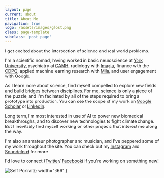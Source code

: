```yaml
---
layout: page
current: about
title: About Me
navigation: true
logo: /assets/images/ghost.png
class: page-template
subclass: 'post page'
---
```

I get excited about the intersection of science and real world problems.

I'm a scientific nomad, having worked in basic neuroscience at
[York University](http://www.yorku.ca/grturner/facilities.html),
psychiatry at [CAMH](http://www.camh.ca/), radiology with
[Imagia](https://imagia.com/),
finance with the [CDPQ](https://www.cdpq.com/en),
applied machine learning research with [Mila](https://mila.quebec/en/),
and user engagement with
[Google](https://techcrunch.com/2012/05/31/google-calls-its-smart-ad-relevance-system-smart-ass-yes-seriously/).

As I learn more about science, find myself compelled to explore new fields and
build bridges between disciplines. For me, science is only a piece of the
puzzle, and I'm facinated by all of the steps required to bring a prototype
into production. You can see the scope of my work on
[Google Scholar](https://scholar.google.com/citations?user=Jd7wEJ8AAAAJ&hl=en)
or [Linkedin](https://www.linkedin.com/in/josephdviviano/).

Long term, I'm most interested in use of AI to power new biomedical
breakthroughs, and to discover new technologies to fight climate change. But I
inevitably find myself working on other projects that interest me along the way.

I'm also an amateur photographer and musician, and I've peppered some of my
work throughout the site. You can check out my
[Instagram](https://www.instagram.com/josephdviviano/) and
[Soundcloud](https://soundcloud.com/jdvi) for more.

I'd love to connect
([Twitter](https://twitter.com/josephdviviano)/
[Facebook](https://www.facebook.com/josephdviviano))
if you're working on something new!

![Self Portrait]({{site.baseurl}}/assets/images/joseph-viviano-about.png){: width="666" }

